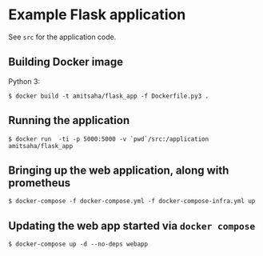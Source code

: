# Example Flask application

See ``src`` for the application code.

## Building Docker image

Python 3:

```
$ docker build -t amitsaha/flask_app -f Dockerfile.py3 .
```

## Running the application

```
$ docker run  -ti -p 5000:5000 -v `pwd`/src:/application amitsaha/flask_app
```

## Bringing up the web application, along with prometheus

```
$ docker-compose -f docker-compose.yml -f docker-compose-infra.yml up
```

## Updating the web app started via `docker compose`

```
$ docker-compose up -d --no-deps webapp
```
